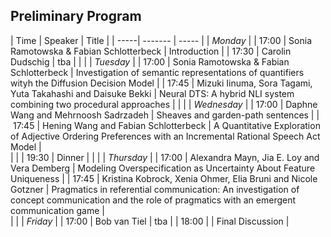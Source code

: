 ## Preliminary Program

| Time | Speaker | Title |
| -----| ------- | ----- |
| *Monday* |
| 17:00 | Sonia Ramotowska & Fabian Schlotterbeck | Introduction | 
| 17:30 | Carolin Dudschig | tba |
| |
| *Tuesday* |
| 17:00 | Sonia Ramotowska & Fabian Schlotterbeck | Investigation of semantic representations of quantifiers wityh the Diffusion Decision Model |
| 17:45 | Mizuki Iinuma, Sora Tagami, Yuta Takahashi and Daisuke Bekki | Neural DTS: A hybrid NLI system combining two procedural approaches |
| |
| *Wednesday* |
| 17:00 | Daphne Wang and Mehrnoosh Sadrzadeh | Sheaves and garden-path sentences | 
| 17:45 | Hening Wang and Fabian Schlotterbeck | A Quantitative Exploration of Adjective Ordering Preferences with an Incremental Rational Speech Act Model |  
| |
| 19:30 | Dinner |
| |
| *Thursday* |
| 17:00 | Alexandra Mayn, Jia E. Loy and Vera Demberg | Modeling Overspecification as Uncertainty About Feature Uniqueness |
| 17:45 | Kristina Kobrock, Xenia Ohmer, Elia Bruni and Nicole Gotzner | Pragmatics in referential communication: An investigation of concept communication and the role of pragmatics with an emergent communication game |  
| |
| *Friday* |
| 17:00 | Bob van Tiel | tba | 
| 18:00 | | Final Discussion |  

